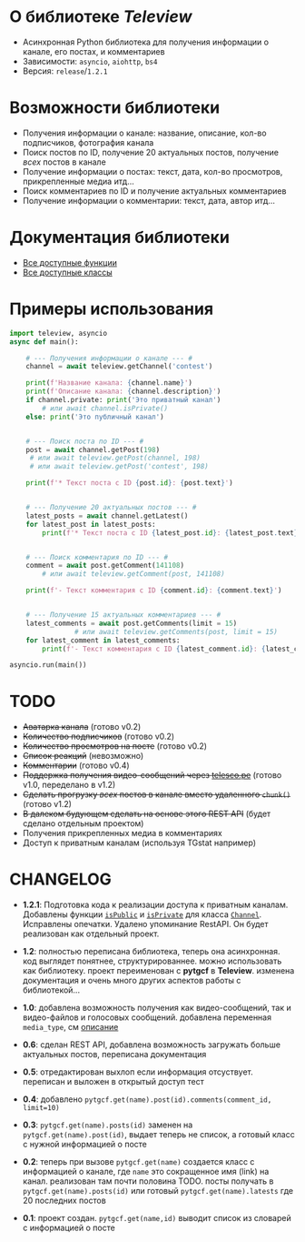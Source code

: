 # О библиотеке *Teleview*
- Асинхронная Python библиотека для получения информации о канале, его постах, и комментариев
- Зависимости: `asyncio`, `aiohttp`, `bs4`
- Версия: `release`/`1.2.1` 

# Возможности библиотеки
- Получения информации о канале: название, описание, кол-во подписчиков, фотография канала
- Поиск постов по ID, получение 20 актуальных постов, получение *всех* постов в канале
- Получение информации о постах: текст, дата, кол-во просмотров, прикрепленные медиа итд...
- Поиск комментариев по ID и получение актуальных комментариев
- Получение информации о комментарии: текст, дата, автор итд...

# Документация библиотеки
- [Все доступные функции](./docs/Functions.md)
- [Все доступные классы](./docs/Classes.md) 

# Примеры использования 
```py
import teleview, asyncio
async def main():

    # --- Получения информации о канале --- #
    channel = await teleview.getChannel('contest')

    print(f'Название канала: {channel.name}')
    print(f'Описание канала: {channel.description}')
    if channel.private: print('Это приватный канал')
        # или await channel.isPrivate()
    else: print('Это публичный канал')


    # --- Поиск поста по ID --- #
    post = await channel.getPost(198)
     # или await teleview.getPost(channel, 198)
     # или await teleview.getPost('contest', 198)

    print(f'* Текст поста с ID {post.id}: {post.text}')


    # --- Получение 20 актуальных постов --- #
    latest_posts = await channel.getLatest()
    for latest_post in latest_posts: 
        print(f'* Текст поста с ID {latest_post.id}: {latest_post.text}')


    # --- Поиск комментария по ID --- #
    comment = await post.getComment(141108)
        # или await teleview.getComment(post, 141108)

    print(f'- Текст комментария с ID {comment.id}: {comment.text}')


    # --- Получение 15 актуальных комментариев --- #
    latest_comments = await post.getComments(limit = 15)
                # или await teleview.getComments(post, limit = 15)
    for latest_comment in latest_comments:
        print(f'- Текст комментария с ID {latest_comment.id}: {latest_comment.text}')

asyncio.run(main())
```


# TODO
- ~~Аватарка канала~~ (готово v0.2)
- ~~Количество подписчиков~~ (готово v0.2)
- ~~Количество просмотров на посте~~ (готово v0.2)
- ~~Список реакций~~ (невозможно)
- ~~Комментарии~~ (готово v0.4)
- ~~Поддержка получения видео-сообщений через [telesco.pe](https://telesco.pe/)~~ (готово v1.0, переделано в v1.2)
- ~~Сделать прогрузку *всех* постов в канале вместо удаленного `chunk()`~~ (готово v1.2)
- ~~В далеком будующем сделать на основе этого REST API~~ (будет сделано отдельным проектом) 
- Получения прикрепленных медиа в комментариях
- Доступ к приватным каналам (используя TGstat например)

# CHANGELOG
- **1.2.1**: 
Подготовка кода к реализации доступа к приватным каналам. Добавлены функции [`isPublic`](./docs/Functions.md#function-ispublic) и [`isPrivate`](./docs/Functions.md#function-isprivate) для класса [`Channel`](./docs/Classes.md#class-channel). Исправлены опечатки. Удалено упоминание RestAPI. Он будет реализован как отдельный проект.

- **1.2**:
полностью переписана библиотека, теперь она асинхронная. код выглядет понятнее, структурированнее. можно использовать как библиотеку. проект переименован c **pytgcf** в **Teleview**. изменена документация и очень много других аспектов работы с библиотекой...

- **1.0**:
добавлена возможность получения как видео-сообщений, так и видео-файлов и голосовых сообщений. добавлена переменная `media_type`, см [описание](./REF.md#media_type)

- **0.6**:
сделан REST API, добавлена возможность загружать больше актуальных постов, переписана документация

- **0.5**:
отредактирован выхлоп если информация отсуствует. переписан и выложен в открытый доступ тест

- **0.4**: 
добавлено `pytgcf.get(name).post(id).comments(comment_id, limit=10)` 

- **0.3**:
`pytgcf.get(name).posts(id)` заменен на `pytgcf.get(name).post(id)`, выдает теперь не список, а готовый класс с нужной информацией о посте 

- **0.2**:
теперь при вызове `pytgcf.get(name)` создается класс с информацией о канале, где `name` это сокращенное имя (link) на канал. реализован там почти половина TODO. посты получать в `pytgcf.get(name).posts(id)` или готовый `pytgcf.get(name).latests` где 20 последних постов

- **0.1**:
проект создан.
`pytgcf.get(name,id)` выводит список из словарей с информацией о посте
